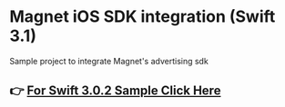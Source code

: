 # Magnet iOS SDK integration (Swift 3.1)

Sample project to integrate Magnet's advertising sdk

## 👉 [For Swift 3.0.2 Sample Click Here](https://github.com/MagnetAdServices/MagnetSDK-iOS-Sample/tree/3.0.2)
